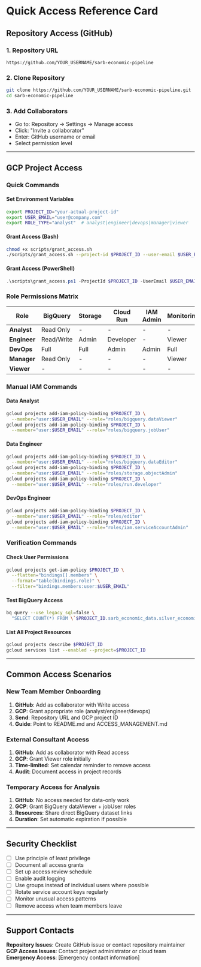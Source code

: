 # Quick Access Reference Card

## Repository Access (GitHub)

### 1. Repository URL
```
https://github.com/YOUR_USERNAME/sarb-economic-pipeline
```

### 2. Clone Repository
```bash
git clone https://github.com/YOUR_USERNAME/sarb-economic-pipeline.git
cd sarb-economic-pipeline
```

### 3. Add Collaborators
- Go to: Repository → Settings → Manage access
- Click: "Invite a collaborator"
- Enter: GitHub username or email
- Select permission level

---

## GCP Project Access

### Quick Commands

#### Set Environment Variables
```bash
export PROJECT_ID="your-actual-project-id"
export USER_EMAIL="user@company.com"
export ROLE_TYPE="analyst"  # analyst|engineer|devops|manager|viewer
```

#### Grant Access (Bash)
```bash
chmod +x scripts/grant_access.sh
./scripts/grant_access.sh --project-id $PROJECT_ID --user-email $USER_EMAIL --role $ROLE_TYPE
```

#### Grant Access (PowerShell)
```powershell
.\scripts\grant_access.ps1 -ProjectId $PROJECT_ID -UserEmail $USER_EMAIL -RoleType $ROLE_TYPE
```

### Role Permissions Matrix

| Role | BigQuery | Storage | Cloud Run | IAM Admin | Monitoring |
|------|----------|---------|-----------|-----------|------------|
| **Analyst** | Read Only | - | - | - | - |
| **Engineer** | Read/Write | Admin | Developer | - | Viewer |
| **DevOps** | Full | Full | Admin | Admin | Full |
| **Manager** | Read Only | - | - | - | Viewer |
| **Viewer** | - | - | - | - | - |

### Manual IAM Commands

#### Data Analyst
```bash
gcloud projects add-iam-policy-binding $PROJECT_ID \
  --member="user:$USER_EMAIL" --role="roles/bigquery.dataViewer"
gcloud projects add-iam-policy-binding $PROJECT_ID \
  --member="user:$USER_EMAIL" --role="roles/bigquery.jobUser"
```

#### Data Engineer
```bash
gcloud projects add-iam-policy-binding $PROJECT_ID \
  --member="user:$USER_EMAIL" --role="roles/bigquery.dataEditor"
gcloud projects add-iam-policy-binding $PROJECT_ID \
  --member="user:$USER_EMAIL" --role="roles/storage.objectAdmin"
gcloud projects add-iam-policy-binding $PROJECT_ID \
  --member="user:$USER_EMAIL" --role="roles/run.developer"
```

#### DevOps Engineer
```bash
gcloud projects add-iam-policy-binding $PROJECT_ID \
  --member="user:$USER_EMAIL" --role="roles/editor"
gcloud projects add-iam-policy-binding $PROJECT_ID \
  --member="user:$USER_EMAIL" --role="roles/iam.serviceAccountAdmin"
```

### Verification Commands

#### Check User Permissions
```bash
gcloud projects get-iam-policy $PROJECT_ID \
  --flatten="bindings[].members" \
  --format="table(bindings.role)" \
  --filter="bindings.members:user:$USER_EMAIL"
```

#### Test BigQuery Access
```bash
bq query --use_legacy_sql=false \
  "SELECT COUNT(*) FROM \`$PROJECT_ID.sarb_economic_data.silver_economic_indicators\` LIMIT 1"
```

#### List All Project Resources
```bash
gcloud projects describe $PROJECT_ID
gcloud services list --enabled --project=$PROJECT_ID
```

---

## Common Access Scenarios

### New Team Member Onboarding
1. **GitHub**: Add as collaborator with Write access
2. **GCP**: Grant appropriate role (analyst/engineer/devops)
3. **Send**: Repository URL and GCP project ID
4. **Guide**: Point to README.md and ACCESS_MANAGEMENT.md

### External Consultant Access
1. **GitHub**: Add as collaborator with Read access
2. **GCP**: Grant Viewer role initially
3. **Time-limited**: Set calendar reminder to remove access
4. **Audit**: Document access in project records

### Temporary Access for Analysis
1. **GitHub**: No access needed for data-only work
2. **GCP**: Grant BigQuery dataViewer + jobUser roles
3. **Resources**: Share direct BigQuery dataset links
4. **Duration**: Set automatic expiration if possible

---

## Security Checklist

- [ ] Use principle of least privilege
- [ ] Document all access grants
- [ ] Set up access review schedule
- [ ] Enable audit logging
- [ ] Use groups instead of individual users where possible
- [ ] Rotate service account keys regularly
- [ ] Monitor unusual access patterns
- [ ] Remove access when team members leave

---

## Support Contacts

**Repository Issues**: Create GitHub issue or contact repository maintainer
**GCP Access Issues**: Contact project administrator or cloud team
**Emergency Access**: [Emergency contact information]